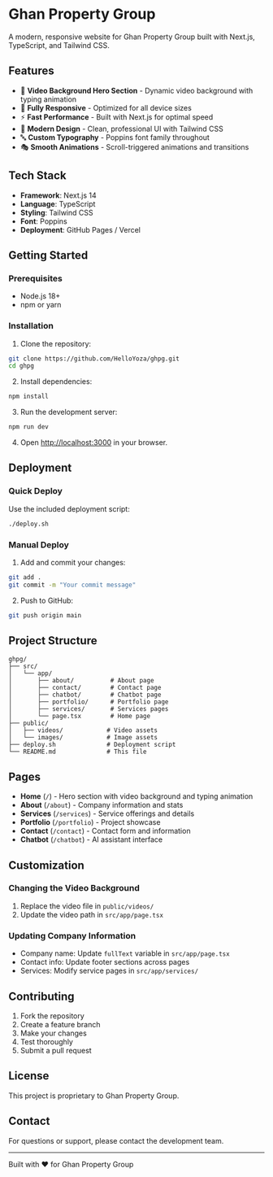 # Ghan Property Group

A modern, responsive website for Ghan Property Group built with Next.js, TypeScript, and Tailwind CSS.

## Features

- 🎥 **Video Background Hero Section** - Dynamic video background with typing animation
- 📱 **Fully Responsive** - Optimized for all device sizes
- ⚡ **Fast Performance** - Built with Next.js for optimal speed
- 🎨 **Modern Design** - Clean, professional UI with Tailwind CSS
- 🔤 **Custom Typography** - Poppins font family throughout
- 🎭 **Smooth Animations** - Scroll-triggered animations and transitions

## Tech Stack

- **Framework**: Next.js 14
- **Language**: TypeScript
- **Styling**: Tailwind CSS
- **Font**: Poppins
- **Deployment**: GitHub Pages / Vercel

## Getting Started

### Prerequisites

- Node.js 18+ 
- npm or yarn

### Installation

1. Clone the repository:
```bash
git clone https://github.com/HelloYoza/ghpg.git
cd ghpg
```

2. Install dependencies:
```bash
npm install
```

3. Run the development server:
```bash
npm run dev
```

4. Open [http://localhost:3000](http://localhost:3000) in your browser.

## Deployment

### Quick Deploy

Use the included deployment script:

```bash
./deploy.sh
```

### Manual Deploy

1. Add and commit your changes:
```bash
git add .
git commit -m "Your commit message"
```

2. Push to GitHub:
```bash
git push origin main
```

## Project Structure

```
ghpg/
├── src/
│   └── app/
│       ├── about/          # About page
│       ├── contact/        # Contact page
│       ├── chatbot/        # Chatbot page
│       ├── portfolio/      # Portfolio page
│       ├── services/       # Services pages
│       └── page.tsx        # Home page
├── public/
│   ├── videos/            # Video assets
│   └── images/            # Image assets
├── deploy.sh              # Deployment script
└── README.md              # This file
```

## Pages

- **Home** (`/`) - Hero section with video background and typing animation
- **About** (`/about`) - Company information and stats
- **Services** (`/services`) - Service offerings and details
- **Portfolio** (`/portfolio`) - Project showcase
- **Contact** (`/contact`) - Contact form and information
- **Chatbot** (`/chatbot`) - AI assistant interface

## Customization

### Changing the Video Background

1. Replace the video file in `public/videos/`
2. Update the video path in `src/app/page.tsx`

### Updating Company Information

- Company name: Update `fullText` variable in `src/app/page.tsx`
- Contact info: Update footer sections across pages
- Services: Modify service pages in `src/app/services/`

## Contributing

1. Fork the repository
2. Create a feature branch
3. Make your changes
4. Test thoroughly
5. Submit a pull request

## License

This project is proprietary to Ghan Property Group.

## Contact

For questions or support, please contact the development team.

---

Built with ❤️ for Ghan Property Group
